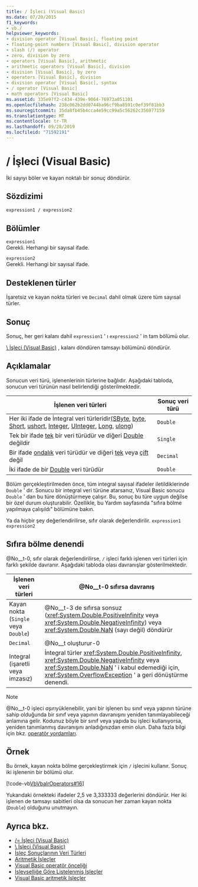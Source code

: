 ```yaml
---
title: / İşleci (Visual Basic)
ms.date: 07/20/2015
f1_keywords:
- vb./
helpviewer_keywords:
- division operator [Visual Basic], floating point
- floating-point numbers [Visual Basic], division operator
- slash (/) operator
- zero, division by zero
- operators [Visual Basic], arithmetic
- arithmetic operators [Visual Basic], division
- division [Visual Basic], by zero
- operators [Visual Basic], division
- division operator [Visual Basic], syntax
- / operator [Visual Basic]
- math operators [Visual Basic]
ms.assetid: 335e97f2-c434-439e-9064-76973a051101
ms.openlocfilehash: 238c062b2dd0744ba96cf9ba8591c0ef39f81bb3
ms.sourcegitcommit: 35da8fb45b4cca4e59cc99a5c56262c356977159
ms.translationtype: MT
ms.contentlocale: tr-TR
ms.lasthandoff: 09/28/2019
ms.locfileid: "71592191"
---
```

# <a name="-operator-visual-basic"></a>/ İşleci (Visual Basic)
İki sayıyı böler ve kayan noktalı bir sonuç döndürür.  
  
## <a name="syntax"></a>Sözdizimi  
  
```vb  
expression1 / expression2  
```  
  
## <a name="parts"></a>Bölümler  
 `expression1`  
 Gerekli. Herhangi bir sayısal ifade.  
  
 `expression2`  
 Gerekli. Herhangi bir sayısal ifade.  
  
## <a name="supported-types"></a>Desteklenen türler  
 İşaretsiz ve kayan nokta türleri ve `Decimal` dahil olmak üzere tüm sayısal türler.  
  
## <a name="result"></a>Sonuç  
 Sonuç, her geri kalanı dahil `expression1` ' ı `expression2` ' in tam bölümü olur.  
  
 [\ İşleci (Visual Basic)](../../../visual-basic/language-reference/operators/integer-division-operator.md) , kalanı döndüren tamsayı bölümünü döndürür.  
  
## <a name="remarks"></a>Açıklamalar  
 Sonucun veri türü, işlenenlerinin türlerine bağlıdır. Aşağıdaki tabloda, sonucun veri türünün nasıl belirlendiği gösterilmektedir.  
  
|İşlenen veri türleri|Sonuç veri türü|  
|------------------------|----------------------|  
|Her iki ifade de İntegral veri türleridir[(SByte](../../../visual-basic/language-reference/data-types/sbyte-data-type.md), [byte](../../../visual-basic/language-reference/data-types/byte-data-type.md), [Short](../../../visual-basic/language-reference/data-types/short-data-type.md), [ushort](../../../visual-basic/language-reference/data-types/ushort-data-type.md), [Integer](../../../visual-basic/language-reference/data-types/integer-data-type.md), [UInteger](../../../visual-basic/language-reference/data-types/uinteger-data-type.md), [Long](../../../visual-basic/language-reference/data-types/long-data-type.md), [ulong](../../../visual-basic/language-reference/data-types/ulong-data-type.md))|`Double`|  
|Tek bir ifade [tek](../../../visual-basic/language-reference/data-types/single-data-type.md) bir veri türüdür ve diğeri [Double](../../../visual-basic/language-reference/data-types/double-data-type.md) değildir|`Single`|  
|Bir ifade [ondalık](../../../visual-basic/language-reference/data-types/decimal-data-type.md) veri türüdür ve diğeri [tek](../../../visual-basic/language-reference/data-types/single-data-type.md) veya [çift](../../../visual-basic/language-reference/data-types/double-data-type.md) değil|`Decimal`|  
|İki ifade de bir [Double](../../../visual-basic/language-reference/data-types/double-data-type.md) veri türüdür|`Double`|  
  
 Bölüm gerçekleştirilmeden önce, tüm integral sayısal ifadeler iletildiklerinde `Double` ' dır. Sonucu bir integral veri türüne atarsanız, Visual Basic sonucu `Double` ' dan bu türe dönüştürmeye çalışır. Bu, sonuç bu türe uygun değilse bir özel durum oluşturabilir. Özellikle, bu Yardım sayfasında "sıfıra bölme yapılmaya çalışıldı" bölümüne bakın.  
  
 Ya da hiçbir şey değerlendirilirse, sıfır olarak değerlendirilir. [](../../../visual-basic/language-reference/nothing.md) `expression1` `expression2`  
  
## <a name="attempted-division-by-zero"></a>Sıfıra bölme denendi  
 @No__t-0, sıfır olarak değerlendirilirse, `/` işleci farklı işlenen veri türleri için farklı şekilde davranır. Aşağıdaki tabloda olası davranışlar gösterilmektedir.  
  
|İşlenen veri türleri|@No__t-0 sıfırsa davranış|  
|------------------------|---------------------------------------|  
|Kayan nokta (`Single` veya `Double`)|@No__t-3 de sıfırsa sonsuz (<xref:System.Double.PositiveInfinity> veya <xref:System.Double.NegativeInfinity>) veya <xref:System.Double.NaN> (sayı değil) döndürür|  
|`Decimal`|@No__t oluşturur-0|  
|Integral (işaretli veya imzasız)|İntegral türler <xref:System.Double.PositiveInfinity>, <xref:System.Double.NegativeInfinity> veya <xref:System.Double.NaN> ' i kabul edemediği için, <xref:System.OverflowException> ' a geri dönüştürme denendi.|  
  
> [!NOTE]
> @No__t-0 işleci *aşırı*yüklenebilir, yani bir işlenen bu sınıf veya yapının türüne sahip olduğunda bir sınıf veya yapının davranışını yeniden tanımlayabileceği anlamına gelir. Kodunuz böyle bir sınıf veya yapıda bu işleci kullanıyorsa, yeniden tanımlanmış davranışını anladığınızdan emin olun. Daha fazla bilgi için bkz. [operatör yordamları](../../../visual-basic/programming-guide/language-features/procedures/operator-procedures.md).  
  
## <a name="example"></a>Örnek  
 Bu örnek, kayan nokta bölme gerçekleştirmek için `/` işlecini kullanır. Sonuç iki işlenenin bir bölümü olur.  
  
 [!code-vb[VbVbalrOperators#16](~/samples/snippets/visualbasic/VS_Snippets_VBCSharp/VbVbalrOperators/VB/Class1.vb#16)]  
  
 Yukarıdaki örnekteki ifadeler 2,5 ve 3,333333 değerlerini döndürür. Her iki işlenen de tamsayı sabitleri olsa da sonucun her zaman kayan nokta (`Double`) olduğunu unutmayın.  
  
## <a name="see-also"></a>Ayrıca bkz.

- [/= İşleci (Visual Basic)](../../../visual-basic/language-reference/operators/floating-point-division-assignment-operator.md)
- [\ İşleci (Visual Basic)](../../../visual-basic/language-reference/operators/integer-division-operator.md)
- [İşleç Sonuçlarının Veri Türleri](../../../visual-basic/language-reference/operators/data-types-of-operator-results.md)
- [Aritmetik İşleçler](../../../visual-basic/language-reference/operators/arithmetic-operators.md)
- [Visual Basic operatör önceliği](../../../visual-basic/language-reference/operators/operator-precedence.md)
- [İşlevselliğe Göre Listelenmiş İşleçler](../../../visual-basic/language-reference/operators/operators-listed-by-functionality.md)
- [Visual Basic aritmetik Işleçler](../../../visual-basic/programming-guide/language-features/operators-and-expressions/arithmetic-operators.md)
